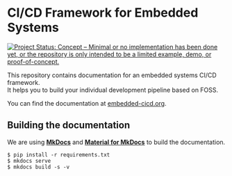 # CI/CD Framework for Embedded Systems

[![Project Status: Concept – Minimal or no implementation has been done yet, or the repository is only intended to be a limited example, demo, or proof-of-concept.](http://www.repostatus.org/badges/latest/concept.svg)](http://www.repostatus.org/#concept "Project Status: Concept – Minimal or no implementation has been done yet, or the repository is only intended to be a limited example, demo, or proof-of-concept.")

This repository contains documentation for an embedded systems CI/CD framework.  
It helps you to build your individual development pipeline based on FOSS.

You can find the documentation at [embedded-cicd.org](https://embedded-cicd.org).


## Building the documentation

We are using **[MkDocs](https://www.mkdocs.org/)** and **[Material for MkDocs](https://squidfunk.github.io/mkdocs-material/)** to build the documentation.

    $ pip install -r requirements.txt
    $ mkdocs serve
    $ mkdocs build -s -v

